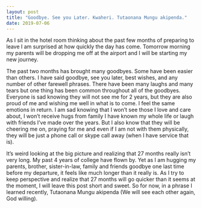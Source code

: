 ```yaml
---
layout: post
title: "Goodbye. See you Later. Kwaheri. Tutaonana Mungu akipenda."
date: 2019-07-06
---
```


As I sit in the hotel room thinking about the past few months of preparing to leave I am surprised at how quickly the day has come. Tomorrow morning my parents will be dropping me off at the airport and I will be starting my new journey. 

The past two months has brought many goodbyes. Some have been easier than others. I have said goodbye, see you later, best wishes, and any number of other farewell phrases. There have been many laughs and many tears but one thing has been common throughout all of the goodbyes. Everyone is sad knowing they will not see me for 2 years, but they are also proud of me and wishing me well in what is to come. I feel the same emotions in return. I am sad knowing that I won’t see those I love and care about, I won’t receive hugs from family I have known my whole life or laugh with friends I’ve made over the years. But I also know that they will be cheering me on, praying for me and even if I am not with them physically, they will be just a phone call or skype call away (when I have service that is). 

It’s weird looking at the big picture and realizing that 27 months really isn’t very long. My past 4 years of college have flown by. Yet as I am hugging my parents, brother, sister-in-law, family and friends goodbye one last time before my departure, it feels like much longer than it really is. As I try to keep perspective and realize that 27 months will go quicker than it seems at the moment, I will leave this post short and sweet. So for now, in a phrase I learned recently,  Tutaonana Mungu akipenda (We will see each other again, God willing).
